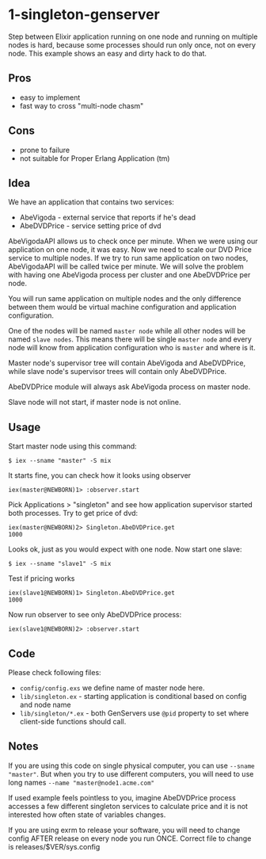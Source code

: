 # 1-singleton-genserver

Step between Elixir application running on one node and running on multiple nodes
is hard, because some processes should run only once, not on every node. This example
shows an easy and dirty hack to do that.

## Pros

- easy to implement
- fast way to cross "multi-node chasm"

## Cons

- prone to failure
- not suitable for Proper Erlang Application (tm)

## Idea

We have an application that contains two services:

- AbeVigoda - external service that reports if he's dead
- AbeDVDPrice - service setting price of dvd

AbeVigodaAPI allows us to check once per minute. When we were using our application
on one node, it was easy. Now we need to scale our DVD Price service to multiple nodes.
If we try to run same application on two nodes, AbeVigodaAPI will be called twice
per minute. We will solve the problem with having one AbeVigoda process per cluster
and one AbeDVDPrice per node.

You will run same application on multiple nodes and the only difference between
them would be virtual machine configuration and application configuration.

One of the nodes will be named `master node` while all other nodes will be named
`slave nodes`. This means there will be single `master node` and every node will
know from application configuration who is `master` and where is it.

Master node's supervisor tree will contain AbeVigoda and AbeDVDPrice, while
slave node's supervisor trees will contain only AbeDVDPrice.

AbeDVDPrice module will always ask AbeVigoda process on master node.

Slave node will not start, if master node is not online.

## Usage

Start master node using this command:

    $ iex --sname "master" -S mix

It starts fine, you can check how it looks using observer

    iex(master@NEWBORN)1> :observer.start

Pick Applications > "singleton" and see how application supervisor started both
processes. Try to get price of dvd:

    iex(master@NEWBORN)2> Singleton.AbeDVDPrice.get
    1000

Looks ok, just as you would expect with one node. Now start one slave:

    $ iex --sname "slave1" -S mix

Test if pricing works

    iex(slave1@NEWBORN)1> Singleton.AbeDVDPrice.get
    1000

Now run observer to see only AbeDVDPrice process:

    iex(slave1@NEWBORN)2> :observer.start

## Code

Please check following files:

- `config/config.exs` we define name of master node here.
- `lib/singleton.ex` - starting application is conditional based on config and
  node name
- `lib/singleton/*.ex` - both GenServers use `@pid` property to set where
  client-side functions should call. 

## Notes

If you are using this code on single physical computer, you can use `--sname "master"`.
But when you try to use different computers, you will need to use long names `--name "master@node1.acme.com"`

If used example feels pointless to you, imagine AbeDVDPrice process accesses a few
different singleton services to calculate price and it is not interested how
often state of variables changes.

If you are using exrm to release your software, you will need to change config AFTER
release on every node you run ONCE. Correct file to change is releases/$VER/sys.config
